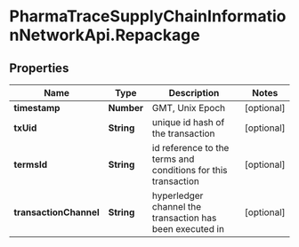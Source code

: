 # PharmaTraceSupplyChainInformationNetworkApi.Repackage

## Properties
Name | Type | Description | Notes
------------ | ------------- | ------------- | -------------
**timestamp** | **Number** | GMT, Unix Epoch | [optional] 
**txUid** | **String** | unique id hash of the transaction | [optional] 
**termsId** | **String** | id reference to the terms and conditions for this transaction | [optional] 
**transactionChannel** | **String** | hyperledger channel the transaction has been executed in | [optional] 


